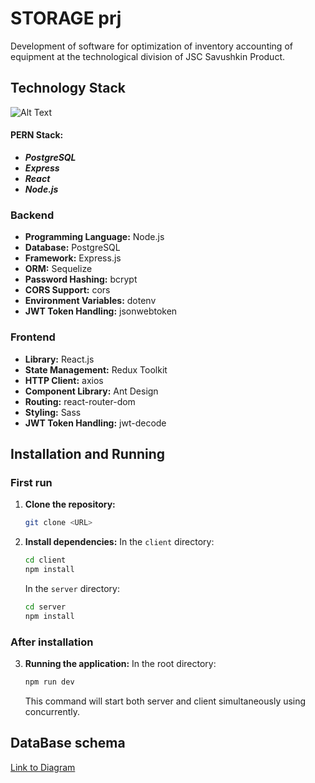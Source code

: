# STORAGE prj
Development of software for optimization of inventory accounting of equipment at the technological division of JSC Savushkin Product.

## Technology Stack

![Alt Text](PERN.webp)

#### PERN Stack:
- ***PostgreSQL***
- ***Express***
- ***React***
- ***Node.js***

### Backend

- **Programming Language:** Node.js
- **Database:** PostgreSQL
- **Framework:** Express.js
- **ORM:** Sequelize
- **Password Hashing:** bcrypt
- **CORS Support:** cors
- **Environment Variables:** dotenv
- **JWT Token Handling:** jsonwebtoken

### Frontend

- **Library:** React.js
- **State Management:** Redux Toolkit
- **HTTP Client:** axios
- **Component Library:** Ant Design
- **Routing:** react-router-dom
- **Styling:** Sass
- **JWT Token Handling:** jwt-decode

## Installation and Running

### First run 

1. **Clone the repository:**
    ```bash
    git clone <URL>
    ```

2. **Install dependencies:**
    In the `client` directory:
    ```bash
    cd client
    npm install
    ```

    In the `server` directory:
    ```bash
    cd server
    npm install
    ```

### After installation

3. **Running the application:**
    In the root directory:
    ```bash
    npm run dev
    ```
    This command will start both server and client simultaneously using concurrently.

## DataBase schema

[Link to Diagram](https://viewer.diagrams.net/?tags=%7B%7D&highlight=0000ff&edit=_blank&layers=1&nav=1&title=diplom_diagramBD.drawio#R7Z3vk5o4GMf%2FGmfuXqzDb%2FXlqrvX3rQ3O93ZueurTpSoXJF4EOvav%2F4CJCA8oODKxu2m03HNQxJC%2BCR58k3AnjlZP%2F8Ros3qM3Gx3zM097lnTnuGoesji%2F2JLXtuMQwttSxDz%2BW23PDo%2FcTcKKJtPRdHhYiUEJ96m6JxToIAz2nBhsKQ7IrRFsQvnnWDlvyMWm54nCMfg2h%2Fey5dpdahMcjtH7C3XIkz684oPbJGIjLPOFohl%2BwOcjXveuYkJISm39bPE%2BzHtSfqJU13X3M0K1iIA9okwV9Pm6kTPFqW5j79%2Bfhw93Gnb294Lj%2BQv%2BUX%2FBThkBeY7kUtRDtv7aOAhcYLEtBHfkRj4fnK891PaE%2B2cSkiiubfRWi8IqH3k8VHPjukMwM7HFJ%2Bk02tEOMxTsnzDHHE4jyIS9NLps%2FouRDxE4qoKA3xfbSJvFlSvjjhGoVLLxgTSsmaR9qtPIofN2gex9kxcOOC0LUo5MLz%2FQnxSZhcu7lYLIz5PCl8SL7jgyOuM3Nshx2Bt0LUKw4pfi7fc9ZaMFljGu5ZFH70Rhec8JZyY5ncsMu50y1uWx0wZ4iIiLO%2BzHLPcWBfOBEt6HA0gAeLX4aDXSE9Wj11FYp8bxkwm48XcQZxZXms5d1y89pz3fgc44jdKi9YfkqiTa3c8oVXQmwiLPnCTxrYiiXELIfxhngBTSrFHrP%2F7GomWt%2Fu2awUExbW8zD7H0cP6YQE7EKQl9xIzMDa4RiucUgoomiWYX%2BCIUjE0eZ3GhNORVMmrK6QMAARPmHtS0EhEYqBbChMAMUGRdGOhKqzkMmFrssGwwFgBGiNFRQyobBlQ2EBKHqsQsbsU%2B8Nx8n3%2B%2BRzmFj05Pstt5i3LCmreXYGe9oYJE3Tp%2BMJBEnTbA0vfm2QYoe92HbYvy4BG8kGTIezmgmieEl43mpmw7tXGw9dq6q9DI2Z6XQ2s2nqr2Rd1eUJgW5si4lNVjt19fkL9yZNe423N7PRoRfbyllRVHRAhfSpjW7DuQ2JPOqxijvTGXEHo5mmVXm12FFe7ZmgyJ%2Fr6HCyE%2FusoyZ%2BrQbgec9%2BSeaV17mu9f79BfyV84XYzPO9PFuDl%2FgravZz%2FuzHaYzP1fgxQ8DKNsJhX%2Bm0lx6kWrMh35sZATZcNjNWPck19iTyXRoxEpalugF3WqpdmnNFOmM6cKr8YkdDIzYAKrguCpd0GdiAKl3iLx%2BBi31OvjV2qofKqa5qRY2d6qw9XsCpNp1znWpT7wzAF4mAqrc6u7dqgc%2B1ONVGxRI3l4H6Lo7mzf1qJf5cHg%2FpfrVRs6Z5YixL0Pm2QHNatTRVh5AzH%2BLZAiLkIjxcKITOQ%2BgKnG2oNP%2B3RQH1aHM01KD0ioPSFbjQ1ZLzyW5nu2aJfksO2Mmn1RexstST%2Fu%2BqR5LaI0nfR2FA1bnxTh2tr0TH6%2BDoCpxnqEhvQvJv%2FLiGGtiucGC7An8a6tQPfLoFkHnPok42a6yfZ0JKXr4i2piPQVeAiD6tkXbzK%2FcNF%2BDheAt8OxqNCQXldrvNlTRzeSqkDyUmVO6UYCebCvlqiwkVOxTfOF%2F1F3LJkC6qmDWiyn0yx01FlTsglxgHdutgTmwcqCzjVH5RgEkFTLqsYsJ1x9ZCr0KjAzSuwIWFitultVpFThfkyHdzoWIiOpVv6zYSrMKjg6mxfHcXSrBz%2FkhkXz3lJJ0P6U6vyPh1dnqq9cIuIJLu2FpQgJthnwTLDJNsz5R6Yk46L413YHb3dhA4EQJI4MC9jV%2FjxkJ3X9Yo2BdrJyTbwMUur8pk%2FSddwdGNXnFJh%2FVVY5ZZMXTvxSVO0rLqDff%2FxIH%2BQB8Kw9fEMBoOhGH6fBh%2Fuj8MPeDQYzWDQ2F89miao8VuTxr%2Bygsef8%2FzigP7g0A5p%2BRCQD0k1oNLaIlKRLbhHDdoz%2Bw0S3wsRxERu%2BJlejXoHaBmV5AmbCH2EfV%2BHOZVjR8%2Fw0PcOvP1KpGNAL28CpVeOE%2BUMwzyKa97gYzSigEZsRuF9gfReOdRW97S3miLd%2BR1xRoWo9v68ei6djR79iUtb96Osxv2gqGgomk32NwPmv97XtzNvKF6%2Fwm2%2BJfvzG86le1uY74Fl2xabMxXzuXJESBrnW9ncdeCu2PV5ulroUO6%2BmVBeaO1pK7I6IAM%2BQu9FhRG1fbnt0COdE3MgXJGJqnHCCk6JNIhXewSeBY3Nf%2Fw3IrXpys0XhEN%2Bb6qDfcWtXrLhsKiCyykO6k2nMIAJDqVO7nAeaP1NS0TNFOFUzONsxTOgoQK711TAVFIklciIJb3u4s711pAHBUzKr8frEY%2FvJQIZ1c8vyVPX8%2FE8NHI7OViOGPPsHttBfECzIZTgtk6h%2BVaek%2Fq5ILe0zq5cVWYmyXMrTMxNwfl9uK8Ludw9v9OOtYrAQm8MbEsDTfuMMULympz6holqBYolF4VJfCioHNZMm3JLDlwGSN%2FiNFB69jzDWZR%2FOeDh0MUzlfq%2FfSVj30vQ%2BR6uPQUrDtK9qF1%2BqtcYAXYajiJyBJeXpWCk0v15GMHrBxv0hdfOOvuN9wqXmCeXObHaR01av9Ve0GiPRmOdDLgg07JkKLAkAtGU2n7DDBYMP%2FB0dTPyX%2B31bz7Hw%3D%3D)